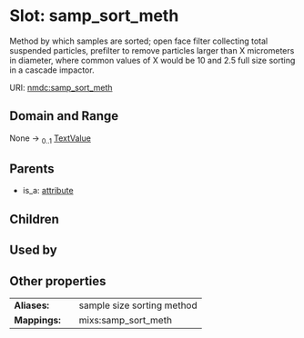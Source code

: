 
# Slot: samp_sort_meth


Method by which samples are sorted; open face filter collecting total suspended particles, prefilter to remove particles larger than X micrometers in diameter, where common values of X would be 10 and 2.5 full size sorting in a cascade impactor.

URI: [nmdc:samp_sort_meth](https://microbiomedata/meta/samp_sort_meth)


## Domain and Range

None &#8594;  <sub>0..1</sub> [TextValue](TextValue.md)

## Parents

 *  is_a: [attribute](attribute.md)

## Children


## Used by


## Other properties

|  |  |  |
| --- | --- | --- |
| **Aliases:** | | sample size sorting method |
| **Mappings:** | | mixs:samp_sort_meth |

